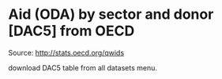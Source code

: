 # Aid (ODA) by sector and donor [DAC5] from OECD

Source: http://stats.oecd.org/qwids

download DAC5 table from all datasets menu.
